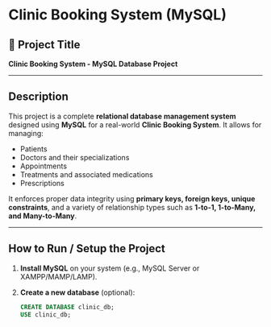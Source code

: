 # Clinic Booking System (MySQL)

## 📌 Project Title
**Clinic Booking System - MySQL Database Project**

---

## Description

This project is a complete **relational database management system** designed using **MySQL** for a real-world **Clinic Booking System**. It allows for managing:

- Patients
- Doctors and their specializations
- Appointments
- Treatments and associated medications
- Prescriptions

It enforces proper data integrity using **primary keys, foreign keys, unique constraints**, and a variety of relationship types such as **1-to-1, 1-to-Many, and Many-to-Many**.

---

## How to Run / Setup the Project

1. **Install MySQL** on your system (e.g., MySQL Server or XAMPP/MAMP/LAMP).

2. **Create a new database** (optional):
   ```sql
   CREATE DATABASE clinic_db;
   USE clinic_db;